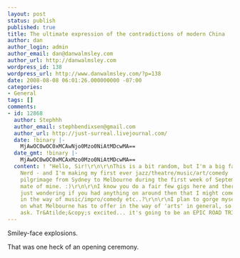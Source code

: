 ```yaml
---
layout: post
status: publish
published: true
title: The ultimate expression of the contradictions of modern China
author: dan
author_login: admin
author_email: dan@danwalmsley.com
author_url: http://danwalmsley.com
wordpress_id: 138
wordpress_url: http://www.danwalmsley.com/?p=138
date: 2008-08-08 06:01:26.000000000 -07:00
categories:
- General
tags: []
comments:
- id: 12868
  author: Stephhh
  author_email: stephbendixsen@gmail.com
  author_url: http://just-surreal.livejournal.com/
  date: !binary |-
    MjAwOC0wOC0xMCAwNjo0Mzo0NiAtMDcwMA==
  date_gmt: !binary |-
    MjAwOC0wOC0xMCAxMzo0Mzo0NiAtMDcwMA==
  content: ! "Hello, Sir!\r\n\r\nThis is a bit random, but I'm a big fan of Planet
    Nerd - and I'm making my first ever jazz/theatre/music/art/comedy
    pilgrimage from Sydney to Melbourne during the first week of September with a
    mate of mine. :)\r\n\r\nI know you do a fair few gigs here and there and I was
    just wondering if you had anything on around then that I might come along to -
    in the way of music/impro/comedy etc..?\r\n\r\nI plan to gorge myself
    on what Melbourne has to offer in the way of 'arts' in general, so I figured I'd
    ask. Tr&Atilde;&copy;s excited... it's going to be an EPIC ROAD TRIP, fyi.\r\n\r\nWoo!"
---
```

Smiley-face explosions.

That was one heck of an opening ceremony.
